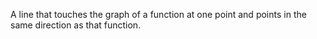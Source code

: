 A line that touches the graph of a function at one point and points in the same direction as that function.